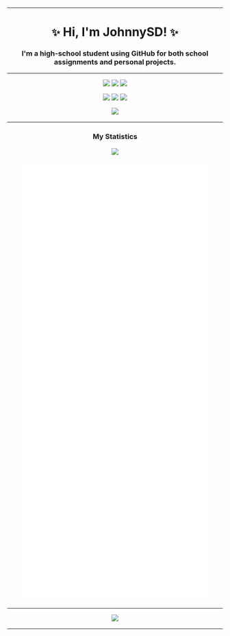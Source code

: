 <div align="center">
	<hr>
	<h1 id="title"><code>✨</code> Hi, I'm JohnnySD! <code>✨</code></h1>
	<h3>I'm a high-school student using GitHub for both school assignments and personal projects.</h3>
	<hr>
	<p>
		<img src="https://gpvc.arturio.dev/TurnipGuy30">
		<img src="https://img.shields.io/github/stars/TurnipGuy30">
		<a href="https://wakatime.com/@580a86f3-d10f-4415-ac5c-b9a0b252a2fb"><img src="https://wakatime.com/badge/user/580a86f3-d10f-4415-ac5c-b9a0b252a2fb.svg"></a>
	</p>
	<p>
		<a href="https://github.com/Valensce"><img src="https://img.shields.io/badge/Shoutout-Valensce-purple"></a>
		<a href="https://github.com/joeblownn"><img src="https://img.shields.io/badge/Shoutout-joeblownn-ff0000"></a>
		<a href="https://github.com/hacking-mudkip"><img src="https://img.shields.io/badge/Shoutout-hacking--mudkip-darkgreen"></a>
	</p>
	<p>
		<a href="https://github.com/TurnipGuy30/TurnipGuy30/actions/workflows/metrics.yml"><img src="https://github.com/TurnipGuy30/TurnipGuy30/actions/workflows/metrics.yml/badge.svg?branch=main"></a>
	</p>
	<hr>
	<h3>My Statistics</h3>
	<p>
		<img src="https://github-readme-stats.vercel.app/api/top-langs?username=turnipguy30&show_icons=true&locale=en&layout=compact&theme=tokyonight&langs_count=10&custom_title=Most%20Used%20Languages%20%28Complete%29">
	</p>
	<p>
		<img src="https://raw.githubusercontent.com/TurnipGuy30/TurnipGuy30/main/github-metrics.svg">
	</p>
	<hr>
	<p>
		<img src="https://github-profile-trophy.vercel.app/?username=TurnipGuy30&theme=dracula&no-frame=true&column=8">
	</p>
	<hr>
</div>
